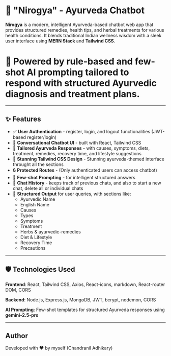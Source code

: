 # 🌿 "Nirogya" - Ayurveda Chatbot

**Nirogya** is a modern, intelligent Ayurveda-based chatbot web app that provides structured remedies, health tips, and herbal treatments for various health conditions. It blends traditional Indian wellness wisdom with a sleek user interface using **MERN Stack** and **Tailwind CSS**.

# 🧠 Powered by rule-based and few-shot AI prompting tailored to respond with structured Ayurvedic diagnosis and treatment plans.

---

## ✨ Features

- ✅ **User Authentication** - register, login, and logout functionalities (JWT-based register/login)
- 💬 **Conversational Chatbot UI** - built with React, Tailwind CSS
- 🌱 **Tailored Ayurveda Responses** - with causes, symptoms, diets, treatment, remedies, recovery time, and lifestyle suggestions
- 🎨 **Stunning Tailwind CSS Design** - Stunning ayurveda-themed interface throught all the sections
- 🔒 **Protected Routes** - (Only authenticated users can access chatbot)
- 🧠 **Few-shot Prompting** - for intelligent structured answers
- 🚀 **Chat History** - keeps track of previous chats, and also to start a new chat, delete all or individual chats
- 📜 **Structured Output** for user queries, with sections like:
  - Ayurvedic Name
  - English Name
  - Causes
  - Types
  - Symptoms
  - Treatment
  - Herbs & ayurvedic-remedies
  - Diet & Lifestyle
  - Recovery Time
  - Precautions

---

## 🛡️ Technologies Used

  **Frontend**: React, Tailwind CSS, Axios, React-icons, markdown, React-router DOM, CORS

  **Backend**: Node.js, Express.js, MongoDB, JWT, bcrypt, nodemon, CORS

  **AI Prompting**: Few-shot templates for structured Ayurveda responses using **gemini-2.5-pro**

---

## Author

  Developed with ❤️ by myself (Chandranil Adhikary)
